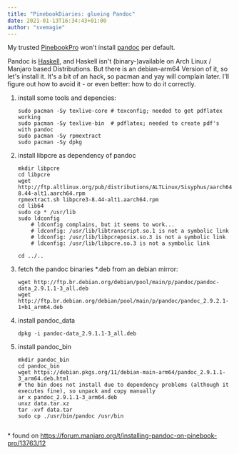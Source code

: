 ```yaml
---
title: "PinebookDiaries: glueing Pandoc"
date: 2021-01-13T16:34:43+01:00
author: "svemagie"
---
```


My trusted [PinebookPro](https://www.pine64.org/pinebook-pro/) won't install [pandoc](https://pandoc.org/) per default. 

<!--more-->

Pandoc is [Haskell](https://www.haskell.org/), and Haskell isn't (binary-)available on Arch Linux / Manjaro based Distributions. But there is an debian-arm64 Version of it, so let's install it. It's a bit of an hack, so pacman and yay will complain later. I'll figure out how to avoid it - or even better: how to do it correctly.


1. install some tools and depencies:
	
	``` 
	sudo pacman -Sy texlive-core # texconfig; needed to get pdflatex working
	sudo pacman -Sy texlive-bin  # pdflatex; needed to create pdf's with pandoc
	sudo pacman -Sy rpmextract
	sudo pacman -Sy dpkg

2. install libpcre as dependency of pandoc
 
	```
	mkdir libpcre
	cd libpcre
	wget http://ftp.altlinux.org/pub/distributions/ALTLinux/Sisyphus/aarch64/RPMS.classic/libpcre3-8.44-alt1.aarch64.rpm
	rpmextract.sh libpcre3-8.44-alt1.aarch64.rpm
	cd lib64
	sudo cp * /usr/lib
	sudo ldconfig
        # ldconfig complains, but it seems to work...
        # ldconfig: /usr/lib/libtranscript.so.1 is not a symbolic link
        # ldconfig: /usr/lib/libpcreposix.so.3 is not a symbolic link
        # ldconfig: /usr/lib/libpcre.so.3 is not a symbolic link

	cd ../..
	
3. fetch the pandoc binaries *.deb from an debian mirror:

	``` 
	wget http://ftp.br.debian.org/debian/pool/main/p/pandoc/pandoc-data_2.9.1.1-3_all.deb
	wget http://ftp.br.debian.org/debian/pool/main/p/pandoc/pandoc_2.9.2.1-1+b1_arm64.deb

4. install pandoc_data

	```
	dpkg -i pandoc-data_2.9.1.1-3_all.deb
	
6. install pandoc_bin
 
	```
	mkdir pandoc_bin
	cd pandoc_bin
	wget https://debian.pkgs.org/11/debian-main-arm64/pandoc_2.9.1.1-3_arm64.deb.html
	# the bin does not install due to dependency problems (although it executes fine), so unpack and copy manually
	ar x pandoc_2.9.1.1-3_arm64.deb
	unxz data.tar.xz
	tar -xvf data.tar
	sudo cp ./usr/bin/pandoc /usr/bin	
	

\* found on https://forum.manjaro.org/t/installing-pandoc-on-pinebook-pro/13763/12
